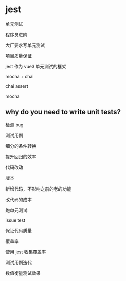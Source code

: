 # jest

单元测试

程序员进阶

大厂要求写单元测试

项目质量保证

jest 作为 vue3 单元测试的框架

mocha + chai

chai assert

mocha

## why do you need to write unit tests?

检测 bug

测试用例

细分的条件转换

提升回归的效率

代码改动

版本

新增代码，不影响之前的老的功能

改代码的成本

跑单元测试

issue test

保证代码质量

覆盖率

使用 jest 收集覆盖率

测试用例迭代

数值衡量测试效果
